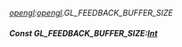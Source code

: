 _[opengl](../../modules/opengl/opengl-module.md):[opengl](../../modules/opengl/opengl-module.md).GL\_FEEDBACK\_BUFFER\_SIZE_
##### Const GL\_FEEDBACK\_BUFFER\_SIZE:[Int](../../modules/wonkey/wonkey-types-int.md)
